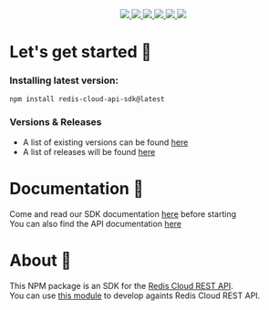<p align='center'>
  <a href='https://www.npmjs.com/package/redis-cloud-api-sdk'>
    <img src='https://img.shields.io/npm/v/redis-cloud-api-sdk/latest?style=plastic' target='_blank' />
  </a>
  <a href='https://npmjs.org/package/redis-cloud-api-sdk' style='width:25px;height:20px;'>
    <img src='https://img.shields.io/npm/dm/redis-cloud-api-sdk.svg?color=blue&style=plastic' target='_blank' />
  </a>
  <a href='https://github.com/danitseitlin/redis-cloud-api-sdk/issues' style='width:25px;height:20px;'>
    <img src='https://img.shields.io/github/issues/danitseitlin/redis-cloud-api-sdk?style=plastic' target='_blank' />
  </a>
  <a href='https://npmjs.org/package/redis-cloud-api-sdk' style='width:25px;height:20px;'>
    <img src='https://img.shields.io/bundlephobia/min/redis-cloud-api-sdk/latest?style=plastic' target='_blank' />
  </a>
  <a href='https://github.com/danitsetlin/redis-cloud-api-sdk/commits/master'>
    <img src='https://img.shields.io/github/last-commit/danitseitlin/redis-cloud-api-sdk?style=plastic' />
  </a>
  <a href='https://github.com/danitseitlin/redis-cloud-api-sdk/blob/master/LICENSE'>
    <img src='https://img.shields.io/badge/license-Apache%202.0-blue.svg?style=plastic' target='_blank' />
  </a>
</p></p>

# Let's get started :memo:
### Installing latest version:<br>
```
npm install redis-cloud-api-sdk@latest
```

### Versions & Releases
* A list of existing versions can be found [here](https://www.npmjs.com/package/redis-cloud-api-sdk?activeTab=versions)
* A list of releases will be found [here](https://github.com/danitseitlin/redis-cloud-api-sdk/releases)

# Documentation :book:
Come and read our SDK documentation [here](https://danitseitlin.github.io/redis-cloud-api-sdk/classes/CloudAPISDK.html) before starting<br>
You can also find the API documentation [here](https://api.redislabs.com/v1/swagger-ui.html)

# About :thought_balloon:
This NPM package is an SDK for the [Redis Cloud REST API](https://docs.redis.com/latest/rc/api/).<br>
You can use [this module](https://www.npmjs.com/package/redis-cloud-api-sdk) to develop againts Redis Cloud REST API.
